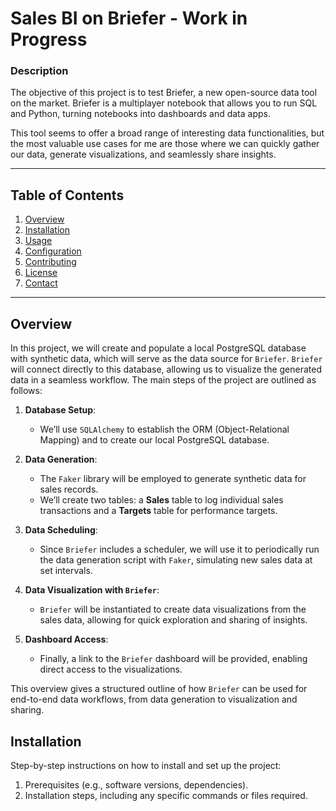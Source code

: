 # Sales BI on Briefer - Work in Progress

### Description
The objective of this project is to test Briefer, a new open-source data tool on the market. Briefer is a multiplayer notebook that allows you to run SQL and Python, turning notebooks into dashboards and data apps.

This tool seems to offer a broad range of interesting data functionalities, but the most valuable use cases for me are those where we can quickly gather our data, generate visualizations, and seamlessly share insights.

---

## Table of Contents
1. [Overview](#overview)
2. [Installation](#installation)
3. [Usage](#usage)
4. [Configuration](#configuration)
5. [Contributing](#contributing)
6. [License](#license)
7. [Contact](#contact)

---

## Overview

In this project, we will create and populate a local PostgreSQL database with synthetic data, which will serve as the data source for `Briefer`. `Briefer` will connect directly to this database, allowing us to visualize the generated data in a seamless workflow. The main steps of the project are outlined as follows:

1. **Database Setup**:
   - We’ll use `SQLAlchemy` to establish the ORM (Object-Relational Mapping) and to create our local PostgreSQL database.
   
2. **Data Generation**:
   - The `Faker` library will be employed to generate synthetic data for sales records.
   - We’ll create two tables: a **Sales** table to log individual sales transactions and a **Targets** table for performance targets.

3. **Data Scheduling**:
   - Since `Briefer` includes a scheduler, we will use it to periodically run the data generation script with `Faker`, simulating new sales data at set intervals.

4. **Data Visualization with `Briefer`**:
   - `Briefer` will be instantiated to create data visualizations from the sales data, allowing for quick exploration and sharing of insights.

5. **Dashboard Access**:
   - Finally, a link to the `Briefer` dashboard will be provided, enabling direct access to the visualizations.

This overview gives a structured outline of how `Briefer` can be used for end-to-end data workflows, from data generation to visualization and sharing.



## Installation
Step-by-step instructions on how to install and set up the project:
1. Prerequisites (e.g., software versions, dependencies).
2. Installation steps, including any specific commands or files required.
